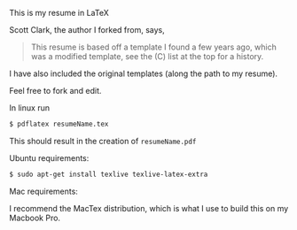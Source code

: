 This is my resume in LaTeX

Scott Clark, the author I forked from, says,

> This resume is based off a template I found a few years ago, which was a modified template, see the (C) list at the top for a history.

I have also included the original templates (along the path to my resume).

Feel free to fork and edit.

In linux run
```bash
$ pdflatex resumeName.tex
```
This should result in the creation of ``resumeName.pdf``

Ubuntu requirements:
```bash
$ sudo apt-get install texlive texlive-latex-extra
```

Mac requirements:

I recommend the MacTex distribution, which is what I use to build this on my Macbook Pro.
